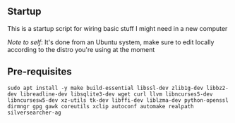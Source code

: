 ## Startup
This is a startup script for wiring basic stuff I might need in a new computer

_Note to self_: It's done from an Ubuntu system, make sure to edit locally according to the distro you're using at the moment

## Pre-requisites

```
sudo apt install -y make build-essential libssl-dev zlib1g-dev libbz2-dev libreadline-dev libsqlite3-dev wget curl llvm libncurses5-dev libncursesw5-dev xz-utils tk-dev libffi-dev liblzma-dev python-openssl dirmngr gpg gawk coreutils xclip autoconf automake realpath silversearcher-ag
```
